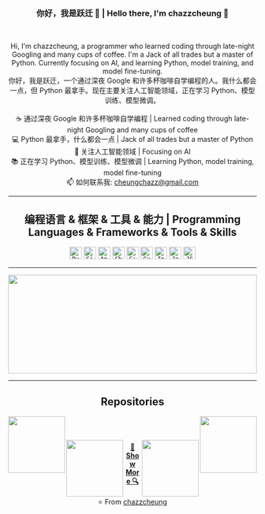 <h3 align="center">你好，我是跃迁 👋 | Hello there, I'm chazzcheung 👋</h3>
<br>
<p align="center">
  Hi, I'm chazzcheung, a programmer who learned coding through late-night Googling and many cups of coffee. I'm a Jack of all trades but a master of Python. Currently focusing on AI, and learning Python, model training, and model fine-tuning.
  <br>
  你好，我是跃迁，一个通过深夜 Google 和许多杯咖啡自学编程的人。我什么都会一点，但 Python 最拿手。现在主要关注人工智能领域，正在学习 Python、模型训练、模型微调。
  <br>
  <br>
  ☕ 通过深夜 Google 和许多杯咖啡自学编程 | Learned coding through late-night Googling and many cups of coffee
  <br>
  💻 Python 最拿手，什么都会一点 | Jack of all trades but a master of Python
  <br>
  🔬 关注人工智能领域 | Focusing on AI
  <br>
  📚 正在学习 Python、模型训练、模型微调 | Learning Python, model training, model fine-tuning
  <br>
  📫 如何联系我: <a href="mailto:cheungchazz@gmail.com">cheungchazz@gmail.com</a>
</p>

<hr>

<h2 align="center">编程语言 & 框架 & 工具 & 能力 | Programming Languages & Frameworks & Tools & Skills</h2>

<p align="center">
  <code><img title="Python" height="25" src="https://github.com/zumrudu-anka/zumrudu-anka/blob/master/images/python-original.svg"></code>
  <code><img title="GitHub" height="25" src="https://github.com/zumrudu-anka/zumrudu-anka/blob/master/images/github.svg"></code>
  <code><img title="Android" height="25" src="https://github.com/zumrudu-anka/zumrudu-anka/blob/master/images/android.svg"></code>
  <code><img title="Chrome" height="25" src="https://github.com/zumrudu-anka/zumrudu-anka/blob/master/images/chrome.svg"></code>
  <code><img title="C++" height="25" src="https://github.com/zumrudu-anka/zumrudu-anka/blob/master/images/cpp.svg"></code>
  <code><img title="Gulp" height="25" src="https://github.com/zumrudu-anka/zumrudu-anka/blob/master/images/gulp.svg"></code>
  <code><img title="Instagram" height="25" src="https://github.com/zumrudu-anka/zumrudu-anka/blob/master/images/instagram.svg"></code>
  <code><img title="Java" height="25" src="https://github.com/zumrudu-anka/zumrudu-anka/blob/master/images/java-original.svg"></code>
  <code><img title="JSON" height="25" src="https://github.com/zumrudu-anka/zumrudu-anka/blob/master/images/json.svg"></code>
</p>

<hr>

<img width="100%" height="200" src="https://github-readme-stats.vercel.app/api?username=chazzcheung&show_icons=true&theme=gotham">

<hr>

<h2 align="center">Repositories</h2>

<p width="100%" align="center">
  <a align="left" href="https://github.com/chazzcheung/WeChat-AIChatbot-WinOnly" title="WeChat-AIChatbot-WinOnly"><img align="left" height="115" src="https://github-readme-stats.vercel.app/api/pin/?username=chazzcheung&repo=WeChat-AIChatbot-WinOnly&theme=gotham"></a>
  <a align="right" href="https://github.com/chazzcheung/midjourney_turbo" title="midjourney_turbo"><img align="right" height="115" src="https://github-readme-stats.vercel.app/api/pin/?username=chazzcheung&repo=midjourney_turbo&theme=gotham"></a>
</p>
<br><br>
<p width="100%" align="center">
  <a align="left" href="https://github.com/chazzcheung/cow_plugin_kimichat" title="cow_plugin_kimichat"><img align="left" height="115" src="https://github-readme-stats.vercel.app/api/pin/?username=chazzcheung&repo=cow_plugin_kimichat&theme=gotham"></a>
  <a align="right" href="https://github.com/chazzcheung/newgpt_turbo" title="newgpt_turbo"><img align="right" height="115" src="https://github-readme-stats.vercel.app/api/pin/?username=chazzcheung&repo=newgpt_turbo&theme=gotham"></a>
</p>

<h4 align="center"><a href=https://github.com/chazzcheung?tab=repositories" title="Show Repositories">🔎 Show More 🔍</a></h4>

<p align = "center">
    ⭐️ From <a href="https://github.com/chazzcheung/">chazzcheung</a>
</p>
